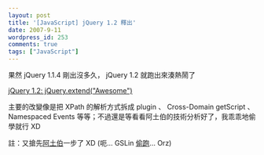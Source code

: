 ```yaml
---
layout: post
title: '[JavaScript] jQuery 1.2 釋出'
date: 2007-9-11
wordpress_id: 253
comments: true
tags: ["JavaScript"]
---
```


果然 jQuery 1.1.4 剛出沒多久， jQuery 1.2 就跑出來湊熱鬧了 

[jQuery 1.2: jQuery.extend("Awesome")](http://jquery.com/blog/2007/09/10/jquery-12-jqueryextendawesome/)

主要的改變像是把 XPath 的解析方式拆成 plugin 、 Cross-Domain getScript 、  Namespaced Events 等等；不過還是等看看阿土伯的技術分析好了，我乖乖地偷學就行 XD 

註：又搶先[阿土伯](http://racklin.blogspot.com/)一步了 XD (呃... GSLin [偷跑](http://blog.gslin.org/archives/2007/09/11/1308/)... Orz)
